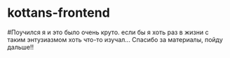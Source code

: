 # kottans-frontend
#Поучился я и это было очень круто. если бы я хоть раз в жизни с таким энтузиазмом хоть что-то изучал... Спасибо за материалы, пойду дальше!!
